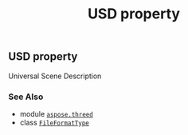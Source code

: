 ﻿---
title: USD property
second_title: Aspose.3D for Python via .NET API References
description: 
type: docs
weight: 240
url: /aspose.threed/fileformattype/usd/
is_root: false
---

## USD property


Universal Scene Description

### See Also
* module [`aspose.threed`](../../)
* class [`FileFormatType`](/3d/python-net/aspose.threed/fileformattype)
